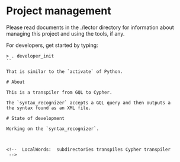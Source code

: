 
# Project management

Please read documents in the ./lector directory for information
about managing this project and using the tools, if any.

For developers, get started by typing:
```
> . developer_init
``

That is similar to the `activate` of Python.

# About

This is a transpiler from GQL to Cypher.

The `syntax_recognizer` accepts a GQL query and then outputs a 
the syntax found as an XML file.

# State of development

Working on the `syntax_recognizer`.



<!--  LocalWords:  subdirectories transpiles Cypher transpiler
 -->
